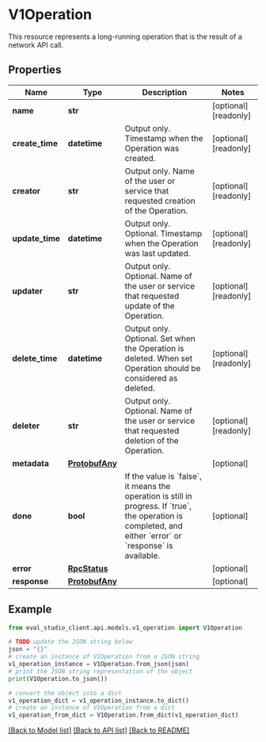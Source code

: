 # V1Operation

This resource represents a long-running operation that is the result of a network API call.

## Properties

Name | Type | Description | Notes
------------ | ------------- | ------------- | -------------
**name** | **str** |  | [optional] [readonly] 
**create_time** | **datetime** | Output only. Timestamp when the Operation was created. | [optional] [readonly] 
**creator** | **str** | Output only. Name of the user or service that requested creation of the Operation. | [optional] [readonly] 
**update_time** | **datetime** | Output only. Optional. Timestamp when the Operation was last updated. | [optional] [readonly] 
**updater** | **str** | Output only. Optional. Name of the user or service that requested update of the Operation. | [optional] [readonly] 
**delete_time** | **datetime** | Output only. Optional. Set when the Operation is deleted. When set Operation should be considered as deleted. | [optional] [readonly] 
**deleter** | **str** | Output only. Optional. Name of the user or service that requested deletion of the Operation. | [optional] [readonly] 
**metadata** | [**ProtobufAny**](ProtobufAny.md) |  | [optional] 
**done** | **bool** | If the value is &#x60;false&#x60;, it means the operation is still in progress. If &#x60;true&#x60;, the operation is completed, and either &#x60;error&#x60; or &#x60;response&#x60; is available. | [optional] 
**error** | [**RpcStatus**](RpcStatus.md) |  | [optional] 
**response** | [**ProtobufAny**](ProtobufAny.md) |  | [optional] 

## Example

```python
from eval_studio_client.api.models.v1_operation import V1Operation

# TODO update the JSON string below
json = "{}"
# create an instance of V1Operation from a JSON string
v1_operation_instance = V1Operation.from_json(json)
# print the JSON string representation of the object
print(V1Operation.to_json())

# convert the object into a dict
v1_operation_dict = v1_operation_instance.to_dict()
# create an instance of V1Operation from a dict
v1_operation_from_dict = V1Operation.from_dict(v1_operation_dict)
```
[[Back to Model list]](../README.md#documentation-for-models) [[Back to API list]](../README.md#documentation-for-api-endpoints) [[Back to README]](../README.md)


